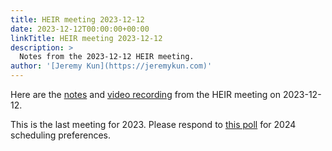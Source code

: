 ```yaml
---
title: HEIR meeting 2023-12-12
date: 2023-12-12T00:00:00+00:00
linkTitle: HEIR meeting 2023-12-12
description: >
  Notes from the 2023-12-12 HEIR meeting.
author: '[Jeremy Kun](https://jeremykun.com)'
---
```


Here are the
[notes](https://docs.google.com/document/d/1ekGrOBLoB_F3qjC43r6NzJbWpgT9RILTJyVu5Ax3PCQ/edit?usp=sharing)
and
[video recording](https://drive.google.com/file/d/1DaYj9euovyf8vuCi260RQYfEkItn4SEc/view?usp=sharing)
from the HEIR meeting on 2023-12-12.

This is the last meeting for 2023. Please respond to
[this poll](https://app.rallly.co/invite/fHNdzrbisHVA) for 2024 scheduling
preferences.

<!-- mdformat global-off -->
